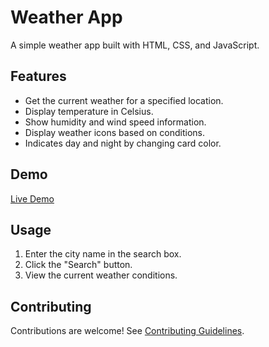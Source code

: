 # Weather App

A simple weather app built with HTML, CSS, and JavaScript.

## Features

- Get the current weather for a specified location.
- Display temperature in Celsius.
- Show humidity and wind speed information.
- Display weather icons based on conditions.
- Indicates day and night by changing card color.

## Demo

[Live Demo](https://1zhann.github.io/WeatherApp/)

## Usage

1. Enter the city name in the search box.
2. Click the "Search" button.
3. View the current weather conditions.


## Contributing

Contributions are welcome! See [Contributing Guidelines](CONTRIBUTING.md).

